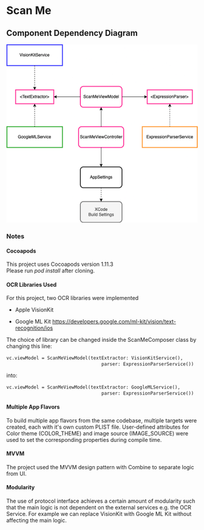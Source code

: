 # Scan Me

## Component Dependency Diagram

![ScanMe](ScanMe.png)

### **Notes**

#### **Cocoapods**

This project uses Cocoapods version 1.11.3  
Please run *pod install* after cloning.

#### **OCR Libraries Used**

For this project, two OCR libraries were implemented

- Apple VisionKit
  
- Google ML Kit
<https://developers.google.com/ml-kit/vision/text-recognition/ios>

The choice of library can be changed inside the ScanMeComposer class by changing this line:

    vc.viewModel = ScanMeViewModel(textExtractor: VisionKitService(),
                                       parser: ExpressionParserService())
into:

    vc.viewModel = ScanMeViewModel(textExtractor: GoogleMLService(),
                                       parser: ExpressionParserService())

#### **Multiple App Flavors**

To build multiple app flavors from the same codebase, multiple targets were created, each with it's own custom PLIST file. User-defined attributes for Color theme (COLOR_THEME) and image source (IMAGE_SOURCE) were used to set the corresponding properties during compile time.

#### **MVVM**

The project used the MVVM design pattern with Combine to separate logic from UI.

#### **Modularity**

The use of protocol interface achieves a certain amount of modularity such that the main logic is not dependent on the external services e.g. the OCR Service. For example we can replace VisionKit with Google ML Kit without affecting the main logic.
